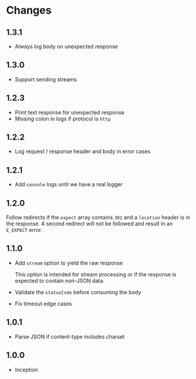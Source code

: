 # Changes

## 1.3.1

- Always log body on unexpected response

## 1.3.0

- Support sending streams

## 1.2.3

- Print text response for unexpected response
- Missing colon in logs if protocol is `http`

## 1.2.2

- Log request / response header and body in error cases

## 1.2.1

- Add `console` logs until we have a real logger

## 1.2.0

Follow redirects if the `expect` array contains `302` and a `location` header
is in the response. A second redirect will not be followed and result in an
`E_EXPECT` error.

## 1.1.0

- Add `stream` option to yield the raw response

  This option is intended for stream processing or if the response is expected
  to contain non-JSON data.

- Validate the `statusCode` before consuming the body
- Fix timeout edge cases

## 1.0.1

- Parse JSON if content-type includes charset

## 1.0.0

- Inception
